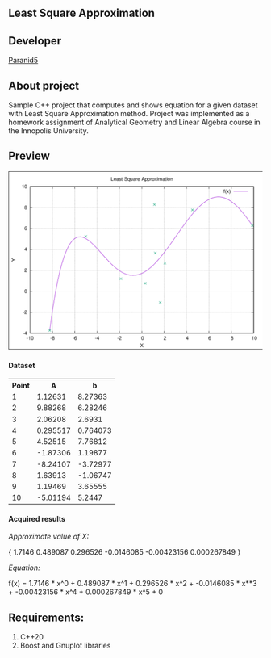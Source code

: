 **Least Square Approximation**
------------------------------

## Developer
[Paranid5](https://github.com/dinaraparanid)

## About project

Sample C++ project that computes and shows equation
for a given dataset with Least Square Approximation method.
Project was implemented as a homework assignment of
Analytical Geometry and Linear Algebra course in the Innopolis University.

## Preview
![preview](preview.png)

#### Dataset

<table>
    <tr>
        <th>Point</th>
        <th>A</th>
        <th>b</th>
    </tr>
    <tr>
        <td>1</td>
        <td>1.12631</td>
        <td>8.27363</td>
    </tr>
    <tr>
        <td>2</td>
        <td>9.88268</td>
        <td>6.28246</td>
    </tr>
    <tr>
        <td>3</td>
        <td>2.06208</td>
        <td>2.6931</td>
    </tr>
    <tr>
        <td>4</td>
        <td>0.295517</td>
        <td>0.764073</td>
    </tr>
    <tr>
        <td>5</td>
        <td>4.52515</td>
        <td>7.76812</td>
    </tr>
    <tr>
        <td>6</td>
        <td>-1.87306</td>
        <td>1.19877</td>
    </tr>
    <tr>
        <td>7</td>
        <td>-8.24107</td>
        <td>-3.72977</td>
    </tr>
    <tr>
        <td>8</td>
        <td>1.63913</td>
        <td>-1.06747</td>
    </tr>
    <tr>
        <td>9</td>
        <td>1.19469</td>
        <td>3.65555</td>
    </tr>
    <tr>
        <td>10</td>
        <td>-5.01194</td>
        <td>5.2447</td>
    </tr>
</table>

#### Acquired results

*Approximate value of X:*

{
    1.7146
    0.489087
    0.296526
    -0.0146085
    -0.00423156
    0.000267849
}

*Equation:*

f(x) = 1.7146 * x^0 + 0.489087 * x^1 + 0.296526 * x^2 + -0.0146085 * x**3 + -0.00423156 * x^4 + 0.000267849 * x^5 + 0


## Requirements:
1) C++20
2) Boost and Gnuplot libraries